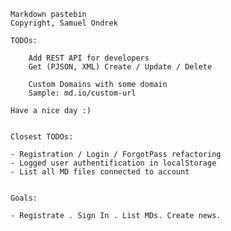 
	Markdown pastebin
	Copyright, Samuel Ondrek
	
	TODOs:
	
		Add REST API for developers
		Get (PJSON, XML) Create / Update / Delete
		
		Custom Domains with some domain
		Sample: md.io/custom-url
		
	Have a nice day :)
	
	
	Closest TODOs:
	
	- Registration / Login / ForgotPass refactoring
	- Logged user authentification in localStorage
	- List all MD files connected to account
	
	
	Goals:
	
	- Registrate . Sign In . List MDs. Create news.
	